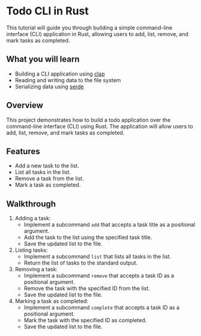 # Todo CLI in Rust

This tutorial will guide you through building a simple command-line interface (CLI) application in Rust, allowing users to add, list, remove, and mark tasks as completed.

## What you will learn

- Building a CLI application using [clap](https://docs.rs/clap/latest/clap/)
- Reading and writing data to the file system
- Serializing data using [serde](https://serde.rs/)

## Overview

This project demonstrates how to build a todo application over the command-line interface (CLI) using Rust. The application will allow users to add, list, remove, and mark tasks as completed.

## Features

- Add a new task to the list.
- List all tasks in the list.
- Remove a task from the list.
- Mark a task as completed.

## Walkthrough

1. Adding a task:
    - Implement a subcommand `add` that accepts a task title as a positional argument.
    - Add the task to the list using the specified task title.
    - Save the updated list to the file.
2. Listing tasks:
    - Implement a subcommand `list` that lists all tasks in the list.
    - Return the list of tasks to the standard output.
3. Removing a task:
    - Implement a subcommand `remove` that accepts a task ID as a positional argument.
    - Remove the task with the specified ID from the list.
    - Save the updated list to the file.
4. Marking a task as completed:
    - Implement a subcommand `complete` that accepts a task ID as a positional argument.
    - Mark the task with the specified ID as completed.
    - Save the updated list to the file.
